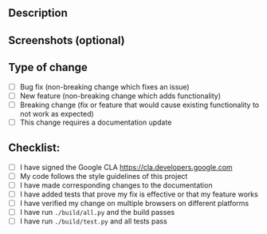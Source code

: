 ## Description

<!--
  Give the PR a helpful title that summaries what this PR changes. Here, include
  a summary of the change and which issue is fixed. Also include relevant
  motivation and context. List any dependencies that are required for this
  change.

  If this fixes any issues, include lines like this:
  Fixes #123
-->


## Screenshots (optional)

<!--
  If you change the UI, add before and after screenshots demonstrating your
  changes.
-->


## Type of change

- [ ] Bug fix (non-breaking change which fixes an issue)
- [ ] New feature (non-breaking change which adds functionality)
- [ ] Breaking change (fix or feature that would cause existing functionality to
  not work as expected)
- [ ] This change requires a documentation update

## Checklist:

- [ ] I have signed the Google CLA <https://cla.developers.google.com>
- [ ] My code follows the style guidelines of this project
- [ ] I have made corresponding changes to the documentation
- [ ] I have added tests that prove my fix is effective or that my feature works
- [ ] I have verified my change on multiple browsers on different platforms
- [ ] I have run `./build/all.py` and the build passes
- [ ] I have run `./build/test.py` and all tests pass
